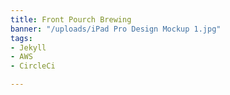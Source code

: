 ```yaml
---
title: Front Pourch Brewing
banner: "/uploads/iPad Pro Design Mockup 1.jpg"
tags:
- Jekyll
- AWS
- CircleCi

---
```

